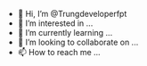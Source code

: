 - 👋 Hi, I’m @Trungdeveloperfpt
- 👀 I’m interested in ...
- 🌱 I’m currently learning ...
- 💞️ I’m looking to collaborate on ...
- 📫 How to reach me ...

<!---
Trungdeveloperfpt/Trungdeveloperfpt is a ✨ special ✨ repository because its `README.md` (this file) appears on your GitHub profile.
You can click the Preview link to take a look at your changes.
--->
